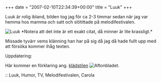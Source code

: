 +++
date = "2007-02-10T22:34:39+00:00"
title = "Luuk"
+++

Luuk är rolig ibland, bilden tog jag för ca 2-3 timmar sedan när jag var hemma hos mamma och satt och slötittade på melodifestivalen.

<img id="image292" src="/images/2007/02/luuk.jpg" alt="Luuk" />  
*Notera att det inte är ett exakt citat, då minner är lite krassligt.*

Missade tyvärr vems klänning han har på sig då jag då hade fullt upp med att försöka kommer ihåg texten.

Uppdatering:

Här kommer en förklaring ang. [klädstilen][1] <img id="image294" src="/images/2007/02/aft.png" alt="Aftonbladet" />.

:: Luuk, Humor, TV, Melodifestivalen, Carola

<small></small>

 [1]: http://www.aftonbladet.se/vss/noje/story/0,2789,997388,00.html
